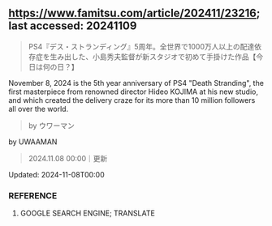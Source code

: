 ## https://www.famitsu.com/article/202411/23216; last accessed: 20241109

> PS4『デス・ストランディング』5周年。全世界で1000万人以上の配達依存症を生み出した、小島秀夫監督が新スタジオで初めて手掛けた作品【今日は何の日？】

November 8, 2024 is the 5th year anniversary of PS4 "Death Stranding", the first masterpiece from renowned director Hideo KOJIMA at his new studio, and which created the delivery craze for its more than 10 million followers all over the world.

> by ウワーマン

by UWAAMAN

> 2024.11.08 00:00｜更新

Updated: 2024-11-08T00:00 

### REFERENCE

1) GOOGLE SEARCH ENGINE; TRANSLATE
